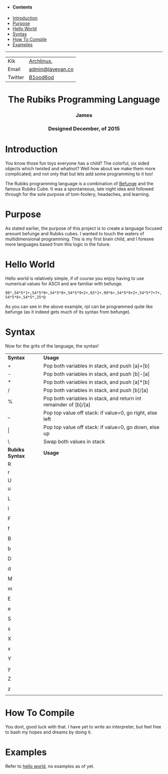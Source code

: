 <div id="menu">
	<ul>
		<li><h4>Contents</h4></li>
		<li><a href="#introduction">Introduction</a></li>
		<li><a href="#purpose">Purpose</a></li>
		<li><a href="#hello">Hello World</a></li>
		<li><a href="#syntax">Syntax</a></li>
		<li><a href="#compile">How To Compile</a></li>
		<li><a href="#examples">Examples</a></li>
	</ul>
	<hr>
	<table cellpadding: 5>
		<tr><td>Kik</td><td><a href="http://kik.me/Archlinux.">Archlinux.</a></td></tr>
		<tr><td>Email</td><td><a href="mailto:admin@laveyan.co">admin@laveyan.co</a></td></tr>
		<tr><td>Twitter</td><td><a href="http://twitter.com/B1ood6od">B1ood6od</a></td></tr>
	</table>
</div>
<div id="main">
	<h1 align="center">The Rubiks Programming Language</h1>
	<h3 align="center"><strong>James</strong></h3>
	<h3 align="center"><strong>Designed December, of 2015</strong></h3>
	<h1 id="introduction">Introduction</h1>	
	<p>You know those fun toys everyone has a child? The colorful, six sided objects which twisted and whatnot? Well how about we make them more complicated; and not only that but lets add some programming to it too!</p>
	<p>The Rubiks programming language is a combination of <a href="http://esolangs.org/befunge">Befunge</a> and the famous Rubiks Cube. It was a spontaneous, late night idea and followed through for the sole purpose of tom-foolery, headaches, and learning.</p>
	<h1 id="purpose">Purpose</h1>
	<p>As stated earlier, the purpose of this project is to create a language focused areount befunge and Rubiks cubes. I wanted to touch the waters of multidimensional programming. This is my first brain child, and I foresee more languages based from this logic in the future.</p>
	<h1 id="hello">Hello World</h1>
	<p>Hello world is relatively simple, if of course you enjoy having to use numerical values for ASCII and are familiar with befunge.</p>
	<p><code>98*,54*5*1+,54*5*8+,54*5*8+,54*5*9+2+,65*2+,99*6+,54*5*9+2+,54*5*7+7+,54*5*8+,54*5*,25*@</code></p>
	<p>As you can see in the above example, rpl can be programmed quite like befunge (as it indeed gets much of its syntax from befunge).</p>
	<h1 id="syntax">Syntax</h1>
	<p>Now for the grits of the language, the syntax!</p>
	<table cellpadding=5>
		<tr><td><strong>Syntax</strong></td><td><strong>Usage</strong></td></tr>
		<tr><td>+</td><td>Pop both variables in stack, and push [a]+[b]</td></tr>
		<tr><td>-</td><td>Pop both variables in stack, and push [b]-[a]</td></tr>
		<tr><td>*</td><td>Pop both variables in stack, and push [a]*[b]</td></tr>
		<tr><td>/</td><td>Pop both variables in stack, and push [b]/[a]</td></tr>
		<tr><td>%</td><td>Pop both variables in stack, and return int remainder of [b]/[a]</td></tr>
		<tr><td>_</td><td>Pop top value off stack: if value=0, go right, else left</td></tr>
		<tr><td>|</td><td>Pop top value off stack: if value=0, go down, else up</td></tr>
		<tr><td>\</td><td>Swap both values in stack</td></tr>
		<tr><td><strong>Rubiks Syntax</strong></td><td><strong>Usage</strong></td></tr>
		<tr><td>R</td><td> </td></tr>
		<tr><td>r</td><td> </td></tr>
		<tr><td>U</td><td> </td></tr>
		<tr><td>u</tr><td> </td></tr>
		<tr><td>L</tr><td> </td></tr>
		<tr><td>l</tr><td> </td></tr>
		<tr><td>F</tr><td> </td></tr>
		<tr><td>f</tr><td> </td></tr>
		<tr><td>B</tr><td> </td></tr>
		<tr><td>b</tr><td> </td></tr>
		<tr><td>D</tr><td> </td></tr>
		<tr><td>d</tr><td> </td></tr>
		<tr><td>M</tr><td> </td></tr>
		<tr><td>m</tr><td> </td></tr>
		<tr><td>E</tr><td> </td></tr>
		<tr><td>e</tr><td> </td></tr>
		<tr><td>S</tr><td> </td></tr>
		<tr><td>s</tr><td> </td></tr>
		<tr><td>X</tr><td> </td></tr>
		<tr><td>x</tr><td> </td></tr>
		<tr><td>Y</tr><td> </td></tr>
		<tr><td>y</tr><td> </td></tr>
		<tr><td>Z</tr><td> </td></tr>
		<tr><td>z</tr><td> </td></tr>
	</table>
	<h1 id="compile">How To Compile</h1>
	<p>You dont, good luck with that. I have yet to write an interpreter, but feel free to bash my hopes and dreams by doing it.</p>
	<h1 id="examples">Examples</h1>
	<p>Refer to <a href="#hello">hello world</a>, no examples as of yet.</p>
</div>
